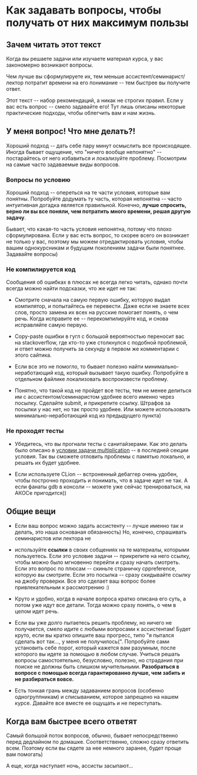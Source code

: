 # Как задавать вопросы, чтобы получать от них максимум пользы

## Зачем читать этот текст 

Когда вы решаете задачи или изучаете материал курса, у вас закономерно возникают вопросы. 

Чем лучше вы сформулируете их, тем меньше ассистент/семинарист/лектор потратит времени на его понимание -- 
тем быстрее вы получите ответ.

Этот текст -- набор рекомендаций, а никак не строгих правил. Если у вас есть вопрос -- смело задавайте его! Тут лишь описаны некоторые практические подходы, чтобы облегчить вам и нам жизнь. 


## У меня вопрос! Что мне делать?!

Хороший подход -- дать себе пару минут осмыслить все происходящее. Иногда бывает ощущение, что "ничего вообще непонятно" -- постарайтесь от него избавиться и локализуйте проблему. Посмотрим на самые часто задаваемые виды вопросов. 

### Вопросы по условию

Хороший подход -- опереться на те части условия, которые вам понятны. Попробуйте додумать ту часть, которая непонятна -- часто интуитивная догадка является правильной. Конечно, **лучше спросить, верно ли вы все поняли, чем потратить много времени, решая другую задачу**.

Бывает, что какая-то часть условия непонятна, потому что плохо сформулирована. 
Если у вас есть вопрос, то скорее всего он возникает не только у вас, поэтому мы можем отредактировать условия, чтобы вашим однокурсникам и будущим поколениям задачи были понятнее. Задавайте вопросы)

### Не компилируется код 

Сообщения об ошибках в плюсах не всегда легко читать, однако почти всегда можно найти подсказки, что же идет не так:

 - Смотрите сначала на самую первую ошибку, которую выдал компилятор, и попытайтесь ее перевести. 
 Даже если не знаете всех слов, просто замена их всех на русские помогает понять, о чем речь. 
 Когда исправите ее -- перекомпилируйте код, и снова исправляйте самую первую. 

 -  Copy-paste ошибки в гугл с большой вероятностью переносит вас на stackoverflow, где кто-то уже столкнулся с подобной проблемой, и ответ можно получить за секунду в первом же комментарии с этого сайтика. 

 - Если все это не помогло, то бывает полезно найти минимально-неработающий код, который вызывает такую ошибку. 
 Попробуйте в отдельном файлике локализовать воспроизвести проблему.

 - Понятно, что такой код не пройдет все тесты, тем не менее делиться им с ассистентом/семинаристом удобнее всего именно через посылку. Сделайте submit, и прикрепите ссылку. Штрафов за посылки у нас нет, но так просто удобнее. Или можете использовать минимально-неработающий код из предыдущего пункта)


### Не проходят тесты 

 - Убедитесь, что вы прогнали тесты с санитайзерами. Как это делать было описано в [условии задачи multiplication](/tasks/intro/multiplication/readme.md) -- в последней секции условия. Так вы сможете отловить проблемы с памятью локально, и решать их будет удобнее. 

 - Если используете CLion -- встроненный дебаггер очень удобен, чтобы построчно проходить и понимать, что в задаче идет не так. А если фанаты gdb в консоли -- можете уже сейчас тренироваться, на АКОСе пригодится))

## Общие вещи 

- Если ваш вопрос можно задать ассистенту -- лучше именно так и делать, это наша основаная обязанность) Но, конечно, спрашивать семинаристов или лектора не

- используйте **ссылки** в своих собщениях на те материалы, которыми пользуетесь. 
Если это условие задачи -- прикрепите на него ссылку, чтобы можно было мгновенно перейти и сразу начать смотреть. 
Если это вопрос по плюсам -- скиньте страничку cppreference, которую вы смотрите. 
Если это посылка -- сразу скидывайте ссылку на джобу проверки. 
Все это сделает ваш вопрос более привлекательным к рассмотрению :) 

- Круто и удобно, когда в начале вопроса кратко описана его суть, а потом уже идут все детали. 
Тогда можно сразу понять, о чем в целом идет речь.

- Если вы уже долго пытаетесь решить проблему, но ничего не получается, смело идите с любыми вопросами к ассистентам! 
Будет круто, если вы кратко опишите ваш прогресс, типо "я пытался сделать вот так..., у меня не получилось(". 
Попробуйте сами установить себе порог, который кажется вам разумным, после которого вы идете за помощью в любом случае. 
Учиться решать вопросы самостоятельно, безусловно, полезно, но страдания при поиске не должны быть слишком мучительными. 
**Разобраться в вопросе с помощью всегда гарантированно лучше, чем забить и не разбираться вовсе.**

- Есть тонкая грань между задаванием вопросов (особенно одногруппникам) и списыванием, которое запрещено на нашем курсе. Давайте все вместе ее ощущать и не переступать. 

## Когда вам быстрее всего ответят 

Самый большой поток вопросов, обычно, бывает непосредственно перед дедлайном по домашке. Соответственно, сложно сразу ответить всем. Поэтому если вы сядете за нее немного заранее, будет проще вам помогать)

А еще, когда наступает ночь, ассисты засыпают...


